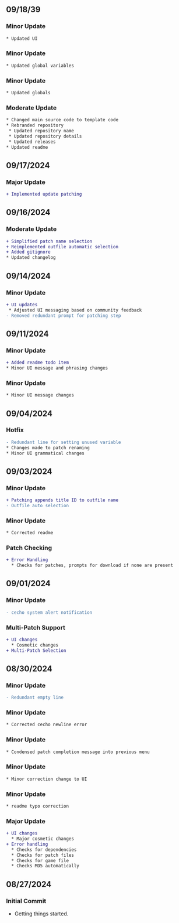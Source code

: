 ## 09/18/39
### Minor Update
```diff
* Updated UI
```

### Minor Update
```diff
* Updated global variables
```

### Minor Update
```diff
* Updated globals
```

### Moderate Update
```diff
* Changed main source code to template code
* Rebranded repository
 * Updated repository name
 * Updated repository details
 * Updated releases
* Updated readme
```

## 09/17/2024
### Major Update
```diff
+ Implemented update patching
```

## 09/16/2024
### Moderate Update
```diff
+ Simplified patch name selection
+ Reimplemented outfile automatic selection
+ Added gitignore
* Updated changelog
```

## 09/14/2024
###  Minor Update
```diff
+ UI updates
 * Adjusted UI messaging based on community feedback
- Removed redundant prompt for patching step
```

## 09/11/2024
### Minor Update
```diff
+ Added readme todo item
* Minor UI message and phrasing changes
```

### Minor Update
```diff
* Minor UI message changes
```

## 09/04/2024
### Hotfix
```diff
- Redundant line for setting unused variable
* Changes made to patch renaming
* Minor UI grammatical changes
```

## 09/03/2024
### Minor Update
```diff
+ Patching appends title ID to outfile name
- Outfile auto selection
```

### Minor Update
```diff
* Corrected readme
```

### Patch Checking
```diff
+ Error Handling
  * Checks for patches, prompts for download if none are present
```

## 09/01/2024
### Minor Update
```diff
- cecho system alert notification
```

### Multi-Patch Support
```diff
+ UI changes
  * Cosmetic changes
+ Multi-Patch Selection
```

## 08/30/2024
### Minor Update
```diff
- Redundant empty line
```

### Minor Update
```diff
* Corrected cecho newline error
```

### Minor Update
```diff
* Condensed patch completion message into previous menu
```

### Minor Update
```diff
* Minor correction change to UI
```

### Minor Update
```diff
* readme typo correction
```

### Major Update
```diff
+ UI changes
  * Major cosmetic changes
+ Error handling
  * Checks for dependencies
  * Checks for patch files
  * Checks for game file
  * Checks MD5 automatically
```

## 08/27/2024
### Initial Commit
* Getting things started.

